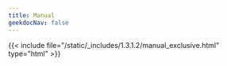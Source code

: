 ```yaml
---
title: Manual
geekdocNav: false
---
```

{{< include file="/static/_includes/1.3.1.2/manual_exclusive.html" type="html" >}}